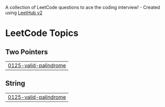A collection of LeetCode questions to ace the coding interview! - Created using [LeetHub v2](https://github.com/arunbhardwaj/LeetHub-2.0)
<!---LeetCode Topics Start-->
# LeetCode Topics
## Two Pointers
|  |
| ------- |
| [0125-valid-palindrome](https://github.com/darshilll/DSA/tree/master/0125-valid-palindrome) |
## String
|  |
| ------- |
| [0125-valid-palindrome](https://github.com/darshilll/DSA/tree/master/0125-valid-palindrome) |
<!---LeetCode Topics End-->